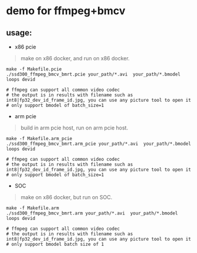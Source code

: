 # demo for ffmpeg+bmcv
## usage:
* x86 pcie

> make on x86 docker, and run on x86 docker.

```shell
make -f Makefile.pcie
./ssd300_ffmpeg_bmcv_bmrt.pcie your_path/*.avi  your_path/*.bmodel loops devid

# ffmpeg can support all common video codec
# the output is in results with filename such as int8|fp32_dev_id_frame_id.jpg, you can use any picture tool to open it
# only support bmodel of batch_size=1
```
* arm pcie
> build in arm pcie host,  run on arm pcie host.

```shell
make -f Makefile.arm_pcie
./ssd300_ffmpeg_bmcv_bmrt.arm_pcie your_path/*.avi  your_path/*.bmodel loops devid

# ffmpeg can support all common video codec
# the output is in results with filename such as int8|fp32_dev_id_frame_id.jpg, you can use any picture tool to open it
# only support bmodel of batch_size=1
```

* SOC
> make on x86 docker, but run on SOC.

```shell
make -f Makefile.arm
./ssd300_ffmpeg_bmcv_bmrt.arm your_path/*.avi  your_path/*.bmodel loops devid

# ffmpeg can support all common video codec
# the output is in results with filename such as int8|fp32_dev_id_frame_id.jpg, you can use any picture tool to open it
# only support bmodel batch size of 1
```


